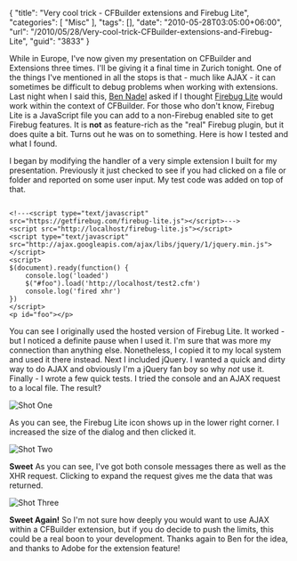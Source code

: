 {
	"title": "Very cool trick - CFBuilder extensions and Firebug Lite",
	"categories": [
		"Misc"
	],
	"tags": [],
	"date": "2010-05-28T03:05:00+06:00",
	"url": "/2010/05/28/Very-cool-trick-CFBuilder-extensions-and-Firebug-Lite",
	"guid": "3833"
}

While in Europe, I've now given my presentation on CFBuilder and Extensions three times. I'll be giving it a final time in Zurich tonight. One of the things I've mentioned in all the stops is that - much like AJAX - it can sometimes be difficult to debug problems when working with extensions. Last night when I said this, <a href="http://www.bennadel.com/">Ben Nadel</a> asked if I thought <a href="http://getfirebug.com/firebuglite">Firebug Lite</a> would work within the context of CFBuilder. For those who don't know, Firebug Lite is a JavaScript file you can add to a non-Firebug enabled site to get Firebug features. It is <b>not</b> as feature-rich as the "real" Firebug plugin, but it does quite a bit. Turns out he was on to something. Here is how I tested and what I found.
<!--more-->
<p>
I began by modifying the handler of a very simple extension I built for my presentation. Previously it just checked to see if you had clicked on a file or folder and reported on some user input. My test code was added on top of that.
<p>
<code>
&lt;!---&lt;script type="text/javascript" src="https://getfirebug.com/firebug-lite.js"&gt;&lt;/script&gt;---&gt;
&lt;script src="http://localhost/firebug-lite.js"&gt;&lt;/script&gt;
&lt;script type="text/javascript" src="http://ajax.googleapis.com/ajax/libs/jquery/1/jquery.min.js"&gt;&lt;/script&gt;
&lt;script&gt;
$(document).ready(function() {
	console.log('loaded')
	$("#foo").load('http://localhost/test2.cfm')
	console.log('fired xhr')
})
&lt;/script&gt;
&lt;p id="foo"&gt;&lt;/p&gt;
</code>

<p>

You can see I originally used the hosted version of Firebug Lite. It worked - but I noticed a definite pause when I used it. I'm sure that was more my connection than anything else. Nonetheless, I copied it to my local system and used it there instead. Next I included jQuery. I wanted a quick and dirty way to do AJAX and obviously I'm a jQuery fan boy so why <i>not</i> use it. Finally - I wrote a few quick tests. I tried the console and an AJAX request to a local file. The result?

<p>

<img src="https://static.raymondcamden.com/images/Screen shot 2010-05-28 at 8.34.47 AM.png" title="Shot One" />

<p>

As you can see, the Firebug Lite icon shows up in the lower right corner. I increased the size of the dialog and then clicked it.

<p>

<img src="https://static.raymondcamden.com/images/cfjedi/Screen shot 2010-05-28 at 8.35.48 AM.png" title="Shot Two" />


<p>

<b>Sweet</b> As you can see, I've got both console messages there as well as the XHR request. Clicking to expand the request gives me the data that was returned.

<p>

<img src="https://static.raymondcamden.com/images/cfjedi/Screen shot 2010-05-28 at 8.36.54 AM.png" title="Shot Three" />

<b>Sweet Again!</b> So I'm not sure how deeply you would want to use AJAX within a CFBuilder extension, but if you do decide to push the limits, this could be a real boon to your development. Thanks again to Ben for the idea, and thanks to Adobe for the extension feature!